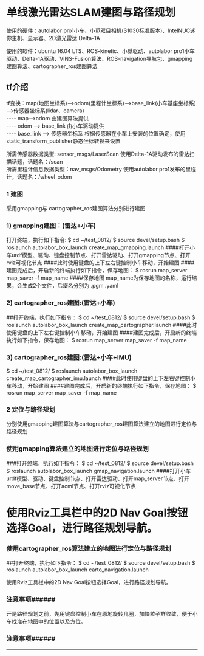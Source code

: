 # 单线激光雷达SLAM建图与路径规划

使用的硬件：autolabor pro1小车、小觅双目相机(S1030标准版本)、IntelNUC迷你主机、显示器、2D激光雷达 Delta-1A  

使用的软件：ubuntu 16.04 LTS、ROS-kinetic、小觅驱动、autolabor pro1小车驱动、Delta-1A驱动、VINS-Fusion算法、ROS-navigation导航包、gmapping建图算法、cartographer_ros建图算法  

## tf介绍
tf变换：map(地图坐标系)-->odom(里程计坐标系)——>base_link(小车基座坐标系)——>传感器坐标系(lidar、camera)    
       ---- map-->odom 由建图算法提供  
       ---- odom --> base_link 由小车驱动提供  
       ---- base_link --> 传感器坐标系 根据传感器在小车上安装的位置确定，使用static_transform_publisher静态坐标转换来设置   

所需传感器数据类型: sensor_msgs/LaserScan  使用Delta-1A驱动发布的雷达扫描话题，话题名：/scan    
所需里程计信息数据类型：nav_msgs/Odometry   使用autolabor pro1发布的里程计，话题名：/wheel_odom    


### 1 建图
采用gmapping与 cartographer_ros建图算法分别进行建图

### 1) gmapping建图：(雷达+小车)
打开终端，执行如下指令:
$ cd ~/test_0812/
$ source devel/setup.bash
$ roslaunch autolabor_box_launch create_map_gmapping.launch   ####打开小车urdf模型、驱动、键盘控制节点、打开雷达驱动、打开gmapping节点、打开rviz可视化节点
####此时使用键盘的上下左右键控制小车移动，开始建图
####建图完成后，开启新的终端执行如下指令，保存地图：
$ rosrun map_server map_saver -f map_name    ####保存地图  map_name为保存地图的名称，运行结果，会生成2个文件，后缀名分别为 .pgm  .yaml


### 2) cartographer_ros建图:(雷达+小车)
##打开终端，执行如下指令：
$ cd ~/test_0812/
$ source devel/setup.bash
$ roslaunch autolabor_box_launch create_map_cartographer.launch
####此时使用键盘的上下左右键控制小车移动，开始建图
####建图完成后，开启新的终端执行如下指令，保存地图：
$ rosrun map_server map_saver -f map_name 


### 3) cartographer_ros建图:(雷达+小车+IMU)
$ cd ~/test_0812/
$ roslaunch autolabor_box_launch create_map_cartographer_imu.launch
####此时使用键盘的上下左右键控制小车移动，开始建图
####建图完成后，开启新的终端执行如下指令，保存地图：
$ rosrun map_server map_saver -f map_name 


### 2 定位与路径规划
分别使用gmapping建图算法与cartographer_ros建图算法建立的地图进行定位与路径规划

### 使用gmapping算法建立的地图进行定位与路径规划
###打开终端，执行如下指令：
$ cd ~/test_0812/
$ source devel/setup.bash
$ roslaunch autolabor_box_launch gmap_navigation.launch     ####打开小车urdf模型、驱动、键盘控制节点、打开雷达驱动、打开map_server节点、打开move_base节点、打开acml节点、打开rviz可视化节点

使用Rviz工具栏中的2D Nav Goal按钮选择Goal，进行路径规划导航。
============================================================

### 使用cartographer_ros算法建立的地图进行定位与路径规划
##打开终端，执行如下指令：
$ cd ~/test_0812/
$ source devel/setup.bash
$ roslaunch autolabor_box_launch carto_navigation.launch

使用Rviz工具栏中的2D Nav Goal按钮选择Goal，进行路径规划导航。


### 注意事项######
开是路径规划之前，先用键盘控制小车在原地旋转几圈，加快粒子群收敛，便于小车找准在地图中的位置以及方位。
### 注意事项######
---------------------------------------------------------------------------------------------------------

